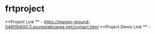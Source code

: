 # frtproject

**Project Link ** - https://mango-ground-048f0b600.3.azurestaticapps.net/contact.html 
**Project Demo Link ** - 
